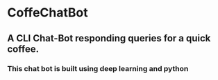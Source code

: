 # CoffeChatBot

## A CLI Chat-Bot responding queries for a quick coffee.

### This chat bot is built using deep learning and python
